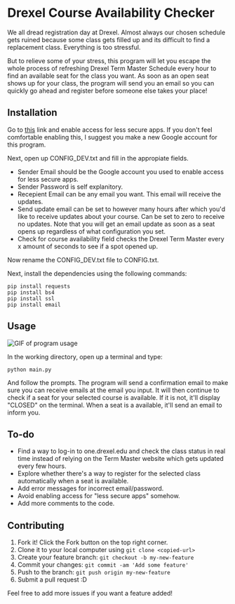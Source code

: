 # Drexel Course Availability Checker

We all dread registration day at Drexel. Almost always our chosen schedule gets ruined because some class gets filled up and its difficult to find a replacement class. Everything is too stressful.

But to relieve some of your stress, this program will let you escape the whole process of refreshing Drexel Term Master Schedule every hour to find an available seat for the class you want. As soon as an open seat shows up for your class, the program will send you an email so you can quickly go ahead and register before someone else takes your place!

## Installation

Go to [this](https://myaccount.google.com/lesssecureapps) link and enable access for less secure apps. If you don't feel comfortable enabling this, I suggest you make a new Google account for this program.

Next, open up CONFIG_DEV.txt and fill in the appropiate fields.
* Sender Email should be the Google account you used to enable access for less secure apps.
* Sender Password is self explanitory.
* Recepient Email can be any email you want. This email will receive the updates.
* Send update email can be set to however many hours after which you'd like to receive updates about your course. Can be set to zero to receive no updates. Note that you will get an email update as soon as a seat opens up regardless of what configuration you set.
* Check for course availability field checks the Drexel Term Master every x amount of seconds to see if a spot opened up. 

Now rename the CONFIG_DEV.txt file to CONFIG.txt.

Next, install the dependencies using the following commands:
```
pip install requests
pip install bs4
pip install ssl
pip install email
```
## Usage
![GIF of program usage](https://media.giphy.com/media/schUdfC2WqnWlZ6RD4/giphy.gif)

In the working directory, open up a terminal and type:
```
python main.py
```
And follow the prompts. The program will send a confirmation email to make sure you can receive emails at the email you input. It will then continue to check if a seat for your selected course is available. If it is not, it'll display "CLOSED" on the terminal. When a seat is a available, it'll send an email to inform you.

## To-do

* Find a way to log-in to one.drexel.edu and check the class status in real time instead of relying on the Term Master website which gets updated every few hours.
* Explore whether there's a way to register for the selected class automatically when a seat is available.
* Add error messages for incorrect email/password.
* Avoid enabling access for "less secure apps" somehow.
* Add more comments to the code.

## Contributing

1. Fork it! Click the Fork button on the top right corner.
1. Clone it to your local computer using `git clone <copied-url>`
1. Create your feature branch: `git checkout -b my-new-feature`
1. Commit your changes: `git commit -am 'Add some feature'`
1. Push to the branch: `git push origin my-new-feature`
1. Submit a pull request :D

Feel free to add more issues if you want a feature added!
